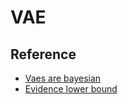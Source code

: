 # VAE

## Reference
- [Vaes are bayesian](https://jeffreyling.github.io/2018/01/09/vaes-are-bayesian.html)
- [Evidence lower bound](https://en.wikipedia.org/wiki/Evidence_lower_bound#Relationship_to_entropy)